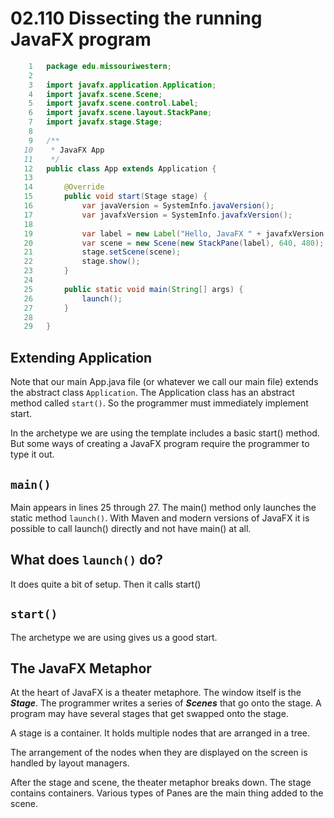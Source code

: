 # 02.110 Dissecting the running JavaFX program

```java
    1	package edu.missouriwestern;
    2	
    3	import javafx.application.Application;
    4	import javafx.scene.Scene;
    5	import javafx.scene.control.Label;
    6	import javafx.scene.layout.StackPane;
    7	import javafx.stage.Stage;
    8	
    9	/**
   10	 * JavaFX App
   11	 */
   12	public class App extends Application {
   13	
   14	    @Override
   15	    public void start(Stage stage) {
   16	        var javaVersion = SystemInfo.javaVersion();
   17	        var javafxVersion = SystemInfo.javafxVersion();
   18	
   19	        var label = new Label("Hello, JavaFX " + javafxVersion + ", running on Java " + javaVersion + ".");
   20	        var scene = new Scene(new StackPane(label), 640, 480);
   21	        stage.setScene(scene);
   22	        stage.show();
   23	    }
   24	
   25	    public static void main(String[] args) {
   26	        launch();
   27	    }
   28	
   29	}
```

## Extending Application

Note that our main App.java file (or whatever we call our main file) extends the abstract class `Application`.  The Application class has an abstract method called `start()`.  So the programmer must immediately implement start.

In the archetype we are using the template includes a basic start() method.  But some ways of creating a JavaFX program require the programmer to type it out.

## `main()`

Main appears in lines 25 through 27.  The main() method only launches the static method `launch()`.  With Maven and modern versions of JavaFX it is possible to call launch() directly and not have main() at all.

## What does `launch()` do?

It does quite a bit of setup.  Then it calls start()

## `start()`

The archetype we are using gives us a good start.

## The JavaFX Metaphor

At the heart of JavaFX is a theater metaphore.  The window itself is the ***Stage***.  The programmer writes a series of ***Scenes*** that go onto the stage.  A program may have several stages that get swapped onto the stage.

A stage is a container.  It holds multiple nodes that are arranged in a tree.  

The arrangement of the nodes when they are displayed on the screen is handled by layout managers.

After the stage and scene, the theater metaphor breaks down.  The stage contains containers.  Various types of Panes are the main thing added to the scene. 
